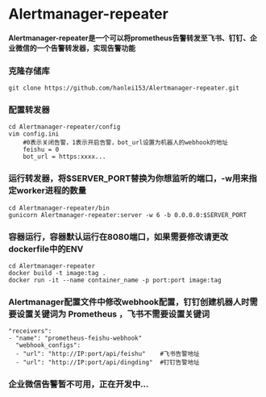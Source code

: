 # Alertmanager-repeater
#### Alertmanager-repeater是一个可以将prometheus告警转发至飞书、钉钉、企业微信的一个告警转发器，实现告警功能

### 克隆存储库
    git clone https://github.com/hanlei153/Alertmanager-repeater.git
### 配置转发器
    cd Alertmanager-repeater/config
    vim config.ini
        #0表示关闭告警，1表示开启告警，bot_url设置为机器人的webhook的地址
        feishu = 0
        bot_url = https:xxxx...
### 运行转发器，将$SERVER_PORT替换为你想监听的端口，-w用来指定worker进程的数量
    cd Alertmanager-repeater/bin
    gunicorn Alertmanager-repeater:server -w 6 -b 0.0.0.0:$SERVER_PORT

### 容器运行，容器默认运行在8080端口，如果需要修改请更改dockerfile中的ENV
    cd Alertmanager-repeater
    docker build -t image:tag .
    docker run -it --name container_name -p port:port image:tag
### Alertmanager配置文件中修改webhook配置，钉钉创建机器人时需要设置关键词为 Prometheus ，飞书不需要设置关键词
    "receivers":
    - "name": "prometheus-feishu-webhook"
      "webhook_configs":
      - "url": "http://IP:port/api/feishu"    #飞书告警地址
      - "url": "http://IP:port/api/dingding"  #钉钉告警地址

### 企业微信告警暂不可用，正在开发中...

